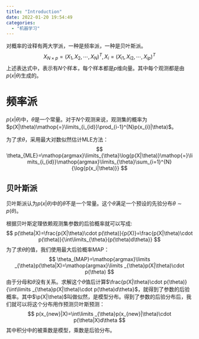 ```yaml
---
title: "Introduction"
date: 2022-01-20 19:54:49
categories:
  - "机器学习"
---
```


对概率的诠释有两大学派，一种是频率派，一种是贝叶斯派。
$$
X_{N\times p}=(X_{1}, X_{2}, \cdots, X_{N})^{T},X_{i}=
(X_{i1}, X_{i2}, \cdots, X_{ip})^{T}
$$
上述表达式中，表示有*N*个样本，每个样本都是*p*维向量。其中每个观测都是由$p(x|\theta)$生成的。

# 频率派

$p(x|\theta)$中，$\theta$是一个常量。对于$N$个观测来说，观测集的概率为$p(X|\theta)\mathop{=}\limits_{i_{id}}\prod_{i-1}^{N}p(x_{i}|\theta)$。

为了求$\theta$，采用最大对数似然估计MLE方法：
$$
\theta_{MLE}=\mathop{argmax}\limits_{\theta}\log{p(X|\theta)}\mathop{=}\limits_{i_{id}}\mathop{argmax}\limits_{\theta}\sum_{i=1}^{N}{\log{p(x_i|\theta)}}
$$

## 贝叶斯派

贝叶斯派认为$p(x|\theta)$中的$\theta$不是一个常量。这个$\theta$满足一个预设的先验分布$\theta\sim p(\theta)$。

根据贝叶斯定理依赖观测集参数的后验概率就可以写成:
$$
p(\theta|X)=\frac{p(X|\theta)\cdot p(\theta)}{p(X)}=\frac{p(X|\theta)\cdot p(\theta)}{\int\limits_{\theta}{p(\theta)d\theta}}
$$
为了求$\theta$的值，我们使用最大后验概率MAP：
$$
\theta_{MAP}=\mathop{argmax}\limits _{\theta}p(\theta|X)=\mathop{argmax}\limits _{\theta}p(X|\theta)\cdot p(\theta)
$$
由于分母和$\theta$没有关系。求解这个$\theta$值后计算$\frac{p(X|\theta)\cdot p(\theta)}{\int\limits _{\theta}p(X|\theta)\cdot p(\theta)d\theta}$，就得到了参数的后验概率。其中$\p(X|\theta)$叫做似然，是模型分布。得到了参数的后验分布后，我们就可以将这个分布用作预测贝叶斯预测：
$$
p(x_{new}|X)=\int\limits _{\theta}p(x_{new}|\theta)\cdot p(\theta|X)d\theta
$$
其中积分中的被乘数是模型，乘数是后验分布。
